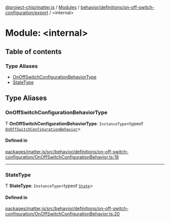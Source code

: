 [@project-chip/matter.js](../README.md) / [Modules](../modules.md) / [behavior/definitions/on-off-switch-configuration/export](behavior_definitions_on_off_switch_configuration_export.md) / \<internal\>

# Module: \<internal\>

## Table of contents

### Type Aliases

- [OnOffSwitchConfigurationBehaviorType](behavior_definitions_on_off_switch_configuration_export._internal_.md#onoffswitchconfigurationbehaviortype)
- [StateType](behavior_definitions_on_off_switch_configuration_export._internal_.md#statetype)

## Type Aliases

### OnOffSwitchConfigurationBehaviorType

Ƭ **OnOffSwitchConfigurationBehaviorType**: `InstanceType`\<typeof [`OnOffSwitchConfigurationBehavior`](behavior_definitions_on_off_switch_configuration_export.md#onoffswitchconfigurationbehavior)\>

#### Defined in

[packages/matter.js/src/behavior/definitions/on-off-switch-configuration/OnOffSwitchConfigurationBehavior.ts:18](https://github.com/project-chip/matter.js/blob/558e12c94a201592c28c7bc0743705360b3e5ca6/packages/matter.js/src/behavior/definitions/on-off-switch-configuration/OnOffSwitchConfigurationBehavior.ts#L18)

___

### StateType

Ƭ **StateType**: `InstanceType`\<typeof [`State`](../classes/behavior_definitions_on_off_switch_configuration_export.OnOffSwitchConfigurationServer.md#state-1)\>

#### Defined in

[packages/matter.js/src/behavior/definitions/on-off-switch-configuration/OnOffSwitchConfigurationBehavior.ts:20](https://github.com/project-chip/matter.js/blob/558e12c94a201592c28c7bc0743705360b3e5ca6/packages/matter.js/src/behavior/definitions/on-off-switch-configuration/OnOffSwitchConfigurationBehavior.ts#L20)
